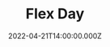 ---
title: Flex Day
description: Description here
date: 2022-04-21T14:00:00.000Z
released: false
---